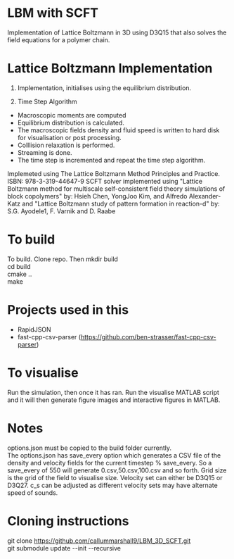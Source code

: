 # LBM with SCFT
Implementation of Lattice Boltzmann in 3D using D3Q15 that also solves
the field equations for a polymer chain.

# Lattice Boltzmann Implementation

1. Implementation, initialises using the equilibrium distribution.

2. Time Step Algorithm
- Macroscopic moments are computed
- Equilibrium distribution is calculated.
- The macroscopic fields density and fluid speed is written to hard disk for visualisation or post processing.
- Colllision relaxation is performed.
- Streaming is done.
- The time step is incremented and repeat the time step algorithm.

Implemeted using The Lattice Boltzmann Method Principles and Practice. ISBN: 978-3-319-44647-9
SCFT solver implemented using "Lattice Boltzmann method for multiscale self-consistent field theory
simulations of block copolymers" by: Hsieh Chen, YongJoo Kim, and Alfredo Alexander-Katz
and "Lattice Boltzmann study of pattern formation in reaction-d" by: S.G. Ayodele1, F. Varnik
and D. Raabe

# To build

To build. Clone repo. Then
mkdir build \
cd build \
cmake .. \
make

# Projects used in this
- RapidJSON
- fast-cpp-csv-parser (https://github.com/ben-strasser/fast-cpp-csv-parser)

# To visualise
Run the simulation, then once it has ran. Run the visualise MATLAB script and it will then generate figure images and interactive figures in MATLAB.

# Notes

options.json must be copied to the build folder currently. \
The options.json has save_every option which generates a CSV file of the density and velocity fields for the current timestep % save_every. So a save_every of 550 will generate 0.csv,50.csv,100.csv and so forth. Grid size is the grid of the field to visualise size. Velocity set can either be D3Q15 or D3Q27. c_s can be adjusted as different velocity sets may have alternate speed of sounds.

# Cloning instructions

git clone https://github.com/callummarshall9/LBM_3D_SCFT.git \
git submodule update --init --recursive


